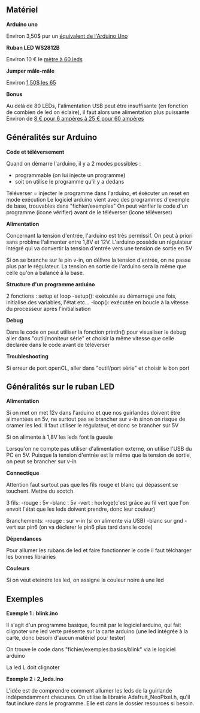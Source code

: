## Matériel

**Arduino uno**

Environ 3,50$ pur un [équivalent de l'Arduino Uno](http://www.ebay.com/itm/NEW-ATmega328P-CH340G-UNO-R3-Board-USB-Cable-for-Arduino-DIY-MC-/161977675428)

**Ruban LED WS2812B**

Environ 10 € le [mètre à 60 leds](http://www.ebay.com/itm/371432213255)

**Jumper mâle-mâle**

Environ [1,50$ les 65](http://www.ebay.com/itm/65Pcs-Male-to-Male-Solderless-Flexible-Breadboard-Jumper-Cable-Wires-For-Arduino-/252107574004)

**Bonus**

Au delà de 80 LEDs, l'alimentation USB peut être insuffisante (en fonction de combien de led on éclaire), il faut alors une alimentation plus puissante
Environ de [8 € pour 6 ampères à 25 € pour 60 ampères](http://www.ebay.com/itm/Switch-Power-Supply-Driver-adapter-AC110-220V-TO-DC-5V-12V-24V-48V-For-LED-Strip-/222056370354)


## Généralités sur Arduino



**Code et téléversement**

Quand on démarre l'arduino, il y a 2 modes possibles :
- programmable (on lui injecte un programme)
- soit on utilise le programme qu'il y a dedans

Téléverser = injecter le programme dans l'arduino, et éxécuter un reset en mode exécution
Le logiciel arduino vient avec des programmes d'exemple de base, trouvables dans "fichier/exemples"
On peut vérifier le code d'un programme (icone vérifier) avant de le téléverser (icone téléverser)


**Alimentation**

Concernant la tension d'entrée, l'arduino est très permissif. On peut à priori sans problme l'alimenter entre 1,8V et 12V. L'arduino possède un régulateur intégré qui va convertir la tension d'entrée vers une tension de sortie en 5V

Si on se branche sur le pin v-in, on délivre la tension d'entrée, on ne passe plus par le régulateur. La tension en sortie de l'arduino sera la même que celle qu'on a balancé à la base.

**Structure d'un programme arduino**

2 fonctions : setup et loop
-setup(): exécutée au démarrage une fois, initialise des variables, l'état etc...
-loop(): exécutée en boucle à la vitesse du processeur après l'initialisation

**Debug**

Dans le code on peut utiliser la fonction println()
pour visualiser le debug aller dans "outil/moniteur série" et choisir la même vitesse que celle déclarée dans le code avant de téléverser

**Troubleshooting**

Si erreur de port openCL, aller dans "outil/port série" et choisir le bon port

## Généralités sur le ruban LED


**Alimentation**

Si on met on met 12v dans l'arduino et que nos guirlandes doivent être alimentées en 5v, ne surtout pas se brancher sur v-in sinon on risque de cramer les led. Il faut utiliser le régulateur, et donc se brancher sur 5V

Si on alimente à 1,8V les leds font la gueule

Lorsqu'on ne compte pas utiliser d'alimentation externe, on utilise l'USB du PC en 5V. Puisque la tension d'entrée est la même que la tension de sortie, on peut se brancher sur v-in

**Connectique**

Attention faut surtout pas que les fils rouge et blanc qui dépassent se touchent. Mettre du scotch.

3 fils:
-rouge : 5v
-blanc : 5v
-vert : horloge(c'est grâce au fil vert que l'on envoit l'état que les leds doivent prendre, donc leur couleur)

Branchements:
-rouge : sur v-in (si on alimente via USB)
-blanc sur gnd
-vert sur pin6 (on va déclerer le pin6 plus tard dans le code)

**Dépendances**

Pour allumer les rubans de led et faire fonctionner le code il faut télcharger les bonnes librairies

**Couleurs**

Si on veut eteindre les led, on assigne la couleur noire à une led


## Exemples


**Exemple 1 : blink.ino**

Il s'agit d'un programme basique, fournit par le logiciel arduino, qui fait clignoter une led verte présente sur la carte arduino (une led intégrée à la carte, donc besoin d'aucun matériel pour tester)

On trouve le code dans "fichier/exemples:basics/blink" via le logiciel arduino

La led L doit clignoter


**Exemple 2 : 2_leds.ino**

L'idée est de comprendre comment allumer les leds de la guirlande indépendamment chacunes. On utilise la librairie Adafruit_NeoPixel.h, qu'il faut inclure dans le programme. Elle est dans le dossier resources si besoin.











